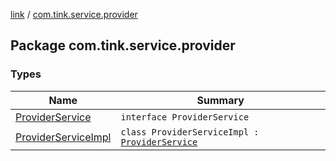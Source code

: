 [link](../index.md) / [com.tink.service.provider](./index.md)

## Package com.tink.service.provider

### Types

| Name | Summary |
|---|---|
| [ProviderService](-provider-service/index.md) | `interface ProviderService` |
| [ProviderServiceImpl](-provider-service-impl/index.md) | `class ProviderServiceImpl : `[`ProviderService`](-provider-service/index.md) |
